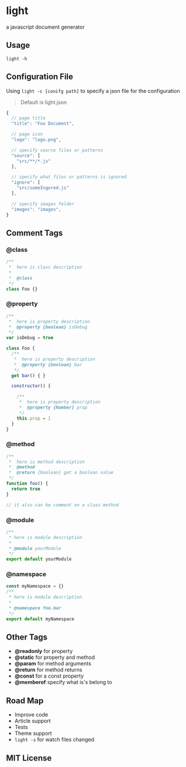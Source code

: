 # light

a javascript document generator

## Usage

```
light -h
```

## Configuration File

Using `light -c [conifg path]` to specify a json file for the configuration

> Default is light.json

```javascript
{
  // page title
  "title": "Foo Document",

  // page icon
  "logo": "logo.png",

  // specify source files or patterns 
  "source": [
    "src/**/*.js"
  ],

  // specify what files or patterns is ignored
  "ignore": [ 
    "src/someIngored.js"
  ],

  // specify images folder
  "images": "images", 
}
```

## Comment Tags

### @class

```javascript
/**
 *  here is class description 
 *
 *  @class
 */
class Foo {}
```

### @property

```javascript
/**
 *  here is property description 
 *  @property {boolean} isDebug
 */
var isDebug = true

class Foo {
  /**
   *  here is property description 
   *  @property {boolean} bar
   */
  get bar() { }

  constructor() {

    /**
     *  here is property description 
     *  @property {Number} prop
     */
    this.prop = 1
  }
}
```

### @method

```javascript
/**
 *  here is method description 
 *  @method
 *  @return {boolean} get a boolean value
 */
function foo() {
  return true
}

// it also can be comment on a class method
```

### @module

```javascript
/**
 * here is module description
 *
 * @module yourModule
 */
export default yourModule

```

### @namespace

```javascript
const myNamespace = {}
/**
 * here is module description
 *
 * @namespace foo.bar
 */
export default myNamespace
```

## Other Tags

* **@readonly**  for property
* **@static**    for property and method
* **@param**     for method arguments
* **@return**    for method returns
* **@const**     for a const property
* **@memberof**  specify what is's belong to

## Road Map

* Improve code
* Article support
* Tests
* Theme support
* `light -s` for watch files changed

## MIT License


